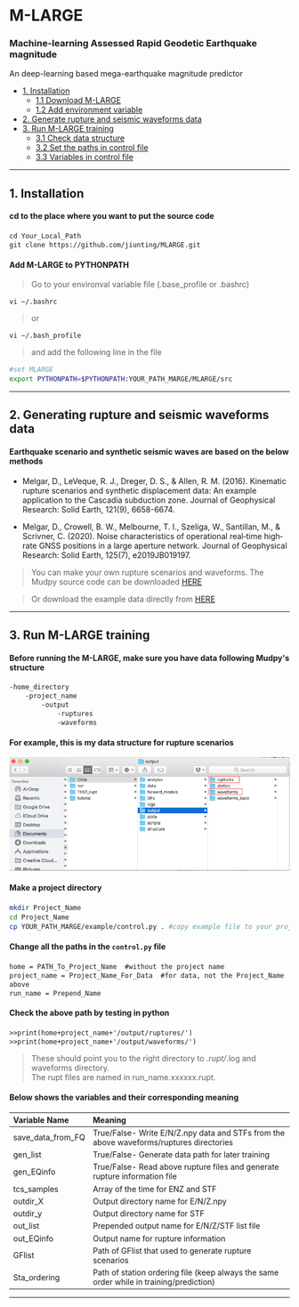 # M-LARGE

### Machine-learning Assessed Rapid Geodetic Earthquake magnitude   
An deep-learning based mega-earthquake magnitude predictor  
* [1. Installation](#1-Installation)
  * [1.1 Download M-LARGE](#cd-to-the-place-where-you-want-to-put-the-source-code)
  * [1.2 Add environment variable](#Add-M-LARGE-to-PYTHONPATH)
* [2. Generate rupture and seismic waveforms data](#2-Generating-seismic-waveforms-data)  
* [3. Run M-LARGE training](#3-Run-M-LARGE-training)
  * [3.1 Check data structure](#Before-running-the-M-LARGE-make-sure-you-have-data-following-Mudpys-structure)
  * [3.2 Set the paths in control file](#Change-all-the-paths-in-the-controlpy-file)
  * [3.3 Variables in control file](#Below-shows-the-variables-and-their-corresponding-meaning)

****
## 1. Installation
#### cd to the place where you want to put the source code  

    cd Your_Local_Path  
    git clone https://github.com/jiunting/MLARGE.git
    
#### Add M-LARGE to PYTHONPATH

> Go to your environval variable file (.base_profile or .bashrc)  

    vi ~/.bashrc  
    
> or 

    vi ~/.bash_profile      
    
> and add the following line in the file

```bash
#set MLARGE
export PYTHONPATH=$PYTHONPATH:YOUR_PATH_MARGE/MLARGE/src
```    

****
## 2. Generating rupture and seismic waveforms data
#### Earthquake scenario and synthetic seismic waves are based on the below methods  
* Melgar, D., LeVeque, R. J., Dreger, D. S., & Allen, R. M. (2016). Kinematic rupture scenarios and synthetic displacement data: An example application to the Cascadia subduction zone. Journal of Geophysical Research: Solid Earth, 121(9), 6658-6674.  

* Melgar, D., Crowell, B. W., Melbourne, T. I., Szeliga, W., Santillan, M., & Scrivner, C. (2020). Noise characteristics of operational real‐time high‐rate GNSS positions in a large aperture network. Journal of Geophysical Research: Solid Earth, 125(7), e2019JB019197.

> You can make your own rupture scenarios and waveforms. The Mudpy source code can be downloaded [HERE][Mudpy]  

> Or download the example data directly from [HERE][Link_data]

****
## 3. Run M-LARGE training  
#### Before running the M-LARGE, make sure you have data following Mudpy's structure  
```
-home_directory
    -project_name
        -output
            -ruptures
            -waveforms
```
#### For example, this is my data structure for rupture scenarios  

![](./image/Exp_datastructure.png "Example Fig.1")  

#### Make a project directory
```bash
mkdir Project_Name
cd Project_Name
cp YOUR_PATH_MARGE/example/control.py . #copy example file to your project directory
```
#### Change all the paths in the `control.py` file  
```
home = PATH_To_Project_Name  #without the project name
project_name = Project_Name_For_Data  #for data, not the Project_Name above
run_name = Prepend_Name
```
#### Check the above path by testing in python
    >>print(home+project_name+'/output/ruptures/')  
    >>print(home+project_name+'/output/waveforms/')  
> These should point you to the right directory to *.rupt/*.log and waveforms directory.   
> The rupt files are named in run_name.xxxxxx.rupt.  
#### Below shows the variables and their corresponding meaning
|Variable Name  |Meaning |
| :---------- | :-----------|
| save_data_from_FQ   |True/False- Write E/N/Z.npy data and STFs from the above waveforms/ruptures directories   |
| gen_list   |True/False- Generate data path for later training   |
| gen_EQinfo |True/False- Read above rupture files and generate rupture information file  |
| tcs_samples|Array of the time for ENZ and STF |
| outdir_X| Output directory name for E/N/Z.npy|
| outdir_y| Output directory name for STF|
| out_list| Prepended output name for E/N/Z/STF list file|
| out_EQinfo| Output name for rupture information|
| GFlist| Path of GFlist that used to generate rupture scenarios|
| Sta_ordering| Path of station ordering file (keep always the same order while in training/prediction)|

****


[Mudpy]:https://github.com/dmelgarm/MudPy "Multi-data source modeling and inversion toolkit"
[FK]:http://www.eas.slu.edu/People/LZhu/home.html "FK package from Dr. Zhu Lupei"
[Link_data]:https://zenodo.org/ "Data will be released soon..."
[Exp_fig1]:/image/Exp_datastructure.png "Mudpy data structure"

